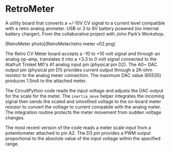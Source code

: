 # RetroMeter
A utility board that converts a +/-10V CV signal to a current level compatible with a retro analog ammeter. USB or 3 to 6V battery powered (no internal battery charger). From the collaborative project with John Park’s Workshop.

[RetroMeter photo](RetroMeter/retro meter v02.png)

The Retro CV Meter board accepts a -10 to +10 volt signal and through an analog op-amp, translates it into a +3.3 to 0 volt signal connected to the Atafruit Trinket M0's A1 analog input pin (physical pin D2). The A0~ DAC output pin (physical pin D1) provides current output through a 2K-ohm resistor to the analog meter connection. The maximum DAC value (65535) produces 1.5mA to the attached meter.

The CircuitPython code reads the input voltage and adjusts the DAC output for the scale for the meter. The ``inertia_move`` helper integrates the incoming signal then sends the scaled and smoothed voltage to the on-board meter resistor to convert the voltage to current compabile with the analog meter. The integration routine protects the meter movement from sudden voltage changes.

The most recent version of the code reads a meter scale input from a potentiometer attached to pin A2. The D3 pin provides a PWM output proportional to the absolute value of the input voltage within the specified range.
